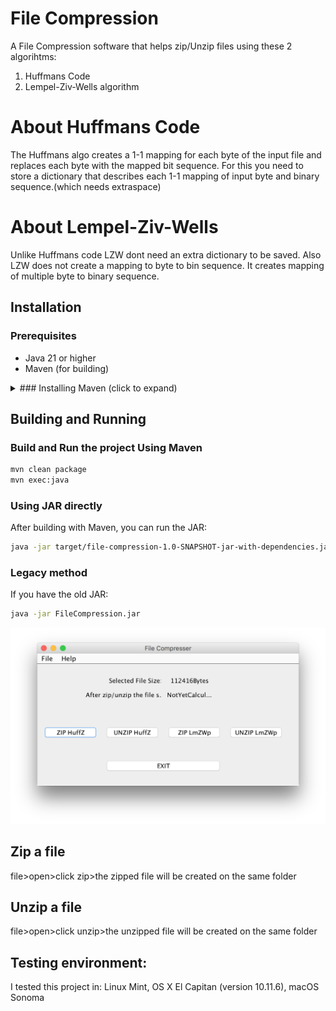 # File Compression

A File Compression software that helps zip/Unzip files using these 2 algorihtms:

1. Huffmans Code
2. Lempel-Ziv-Wells algorithm

# About Huffmans Code

The Huffmans algo creates a 1-1 mapping for each byte of the input file 
and replaces each byte with the mapped bit sequence. For this you need 
to store a dictionary that describes each 1-1 mapping of input byte and
binary sequence.(which needs extraspace)

# About Lempel-Ziv-Wells

Unlike Huffmans code LZW dont need an extra dictionary to be saved. Also
LZW does not create a mapping to byte to bin sequence. It creates mapping
of multiple byte to binary sequence.

## Installation

### Prerequisites
- Java 21 or higher
- Maven (for building)

<details>
<summary>### Installing Maven (click to expand)</summary>

On macOS:
```bash
brew install maven
```

On Linux:
```bash
sudo apt-get install maven  # For Debian/Ubuntu
sudo dnf install maven     # For Fedora
```

Verify installation:
```bash
mvn -version
```
</details>

## Building and Running

### Build and Run the project Using Maven
```bash
mvn clean package
mvn exec:java
```

### Using JAR directly
After building with Maven, you can run the JAR:
```bash
java -jar target/file-compression-1.0-SNAPSHOT-jar-with-dependencies.jar
```

### Legacy method
If you have the old JAR:
```bash
java -jar FileCompression.jar
```

![Outlook](/git_resource/outlook.png?raw=true "File Compression GUI")

## Zip a file
file>open>click zip>the zipped file will be created on the same folder


## Unzip a file
file>open>click unzip>the unzipped file will be created on the same folder


## Testing environment:

I tested this project in:
Linux Mint, OS X El Capitan (version 10.11.6), macOS Sonoma
